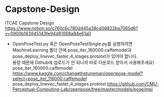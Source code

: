 # Capstone-Design
ITCAE Capstone Design  
https://www.notion.so/c760c6c780d445a38cd08822ba7065d6?v=0900b163945143fe94d81068a84e61a0  
  
- OpenPoseTest.py 혹은 OpenPoseTestSingle.py를 실행하려면  
  MachineLearning 폴더 안에 pose_iter_160000.caffemodel과 pose_deploy_linevec_faster_4_stages.prototxt가 있어야 합니다.  
  용량 때문에 Github에 업로드가 안 되니까 따로 다운로드 받아서 사용해주세요!
  pose_iter_160000.caffemodel
  https://www.kaggle.com/changethetuneman/openpose-model?select=pose_iter_116000.caffemodel  
  pose_deploy_linevec_faster_4_stages.prototxt
  https://github.com/CMU-Perceptual-Computing-Lab/openpose/tree/master/models/pose/mpi
